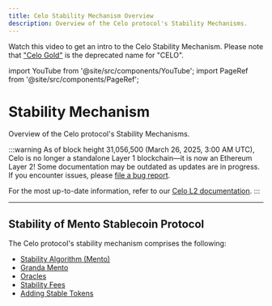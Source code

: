 ```yaml
---
title: Celo Stability Mechanism Overview
description: Overview of the Celo protocol's Stability Mechanisms.
---
```


Watch this video to get an intro to the Celo Stability Mechanism. Please note that ["Celo Gold"](https://docs.celo.org/general/glossary#celo-gold) is the deprecated name for "CELO".

import YouTube from '@site/src/components/YouTube';
import PageRef from '@site/src/components/PageRef';

# Stability Mechanism

Overview of the Celo protocol's Stability Mechanisms.

:::warning
As of block height 31,056,500 (March 26, 2025, 3:00 AM UTC), Celo is no longer a standalone Layer 1 blockchain—it is now an Ethereum Layer 2!
Some documentation may be outdated as updates are in progress. If you encounter issues, please [file a bug report](https://github.com/celo-org/docs/issues/new/choose).

For the most up-to-date information, refer to our [Celo L2 documentation](https://docs.celo.org/cel2).
:::

---

## Stability of Mento Stablecoin Protocol

<YouTube videoId="kYhDUmKuGCY"/>

The Celo protocol's stability mechanism comprises the following:

- [Stability Algorithm (Mento)](/protocol/stability/doto)
- [Granda Mento](/protocol/stability/granda-mento)
- [Oracles](/protocol/stability/oracles)
- [Stability Fees](/protocol/stability/stability-fees)
- [Adding Stable Tokens](/protocol/stability/adding-stable-assets)
